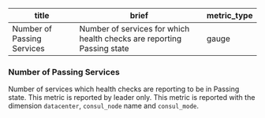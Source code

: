 title | brief | metric_type
------|-------|------------
Number of Passing Services | Number of services for which health checks are reporting Passing state | gauge

### Number of Passing Services
Number of services which health checks are reporting to be in Passing state. This metric is reported by leader only. This metric is reported with the dimension `datacenter`, `consul_node` name and `consul_mode`.